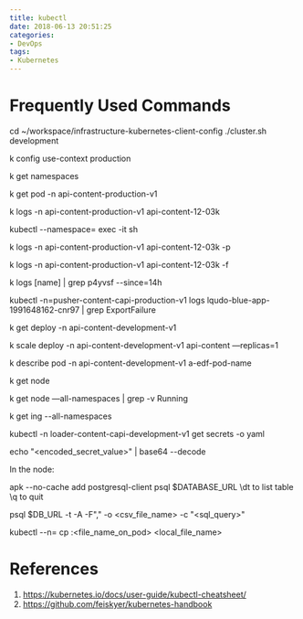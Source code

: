 ```yaml
---
title: kubectl
date: 2018-06-13 20:51:25
categories:
- DevOps
tags:
- Kubernetes
---
```

# Frequently Used Commands

cd ~/workspace/infrastructure-kubernetes-client-config
./cluster.sh development

<!-- more -->

k config use-context production

k get namespaces

k get pod -n api-content-production-v1

k logs -n api-content-production-v1 api-content-12-03k

kubectl --namespace=<namespace> exec -it <pod name> sh

k logs -n api-content-production-v1 api-content-12-03k -p

k logs -n api-content-production-v1 api-content-12-03k -f 

k logs [name] | grep p4yvsf --since=14h

kubectl -n=pusher-content-capi-production-v1 logs lqudo-blue-app-1991648162-cnr97 | grep ExportFailure

k get deploy -n api-content-development-v1

k scale deploy -n api-content-development-v1 api-content —replicas=1

k describe pod -n api-content-development-v1 a-edf-pod-name

k get node

k get node —all-namespaces | grep -v Running

k get ing --all-namespaces

kubectl -n loader-content-capi-development-v1 get secrets -o yaml

echo "<encoded_secret_value>" | base64 --decode

In the node:

apk --no-cache add postgresql-client
psql $DATABASE_URL
\dt to list table
\q to quit

psql $DB_URL -t -A -F"," -o <csv_file_name> -c "<sql_query>"

kubectl --n=<namespace> cp <podname>:<file_name_on_pod> <local_file_name>

# References

1. https://kubernetes.io/docs/user-guide/kubectl-cheatsheet/
2. https://github.com/feiskyer/kubernetes-handbook